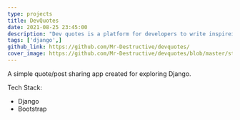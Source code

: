 ```yaml
---
type: projects
title: DevQuotes
date: 2021-08-25 23:45:00
description: "Dev quotes is a platform for developers to write inspireing quotes."
tags: ['django',]
github_link: https://github.com/Mr-Destructive/devquotes/
cover_image: https://github.com/Mr-Destructive/devquotes/blob/master/static/img/logo.png?raw=true
---
```


A simple quote/post sharing app created for exploring Django.

Tech Stack:
- Django
- Bootstrap


